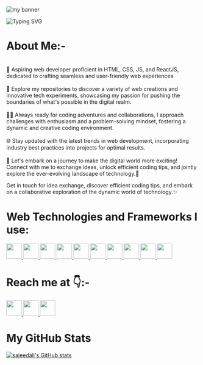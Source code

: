 <img src="https://github.com/sajeedali/sajeedali/assets/110982067/4ec04638-339d-4a48-875c-699ac6ade1a3" alt="my banner">


![Typing SVG](https://readme-typing-svg.demolab.com?font=Roboto&size=50&duration=2200&pause=500&color=FFF&center=true&vCenter=true&height=75&width=1300px&lines=Aspiring+Web+Developer🌐💻;Learning+enthusiast📖;)

# <b>About Me:-</b>
<p>
<br>🚀 Aspiring web developer proficient in HTML, CSS, JS, and ReactJS, dedicated to crafting seamless and user-friendly web experiences.<br><br>
    🌟 Explore my repositories to discover a variety of web creations and innovative tech experiments, showcasing my passion for pushing the boundaries of what's possible in the digital realm.<br><br>
    🧙‍♂️ Always ready for coding adventures and collaborations, I approach challenges with enthusiasm and a problem-solving mindset, fostering a dynamic and creative coding environment.<br><br>
    🌐 Stay updated with the latest trends in web development, incorporating industry best practices into projects for optimal results.<br><br>
    🚀 Let's embark on a journey to make the digital world more exciting! Connect with me to exchange ideas, unlock efficient coding tips, and jointly explore the ever-evolving landscape of technology.📜<br>

Get in touch for idea exchange, discover efficient coding tips, and embark on a collaborative exploration of the dynamic world of technology.✨<br>
</p>

# <b>Web Technologies and Frameworks I use:</b>


<p align="left">
 <a href="https://developer.mozilla.org/en-US/docs/Glossary/HTML5" target="_blank" rel="noreferrer">
        <img src="https://raw.githubusercontent.com/danielcranney/readme-generator/main/public/icons/skills/html5-colored.svg" width="40" height="40" />
  </a>
    <a href="https://www.w3.org/TR/CSS/#css" target="_blank" rel="noreferrer">
        <img src="https://raw.githubusercontent.com/danielcranney/readme-generator/main/public/icons/skills/css3-colored.svg" width="40" height="40" />
  </a>
    <a href="https://getbootstrap.com/docs/5.0/getting-started/introduction/" target="_blank" rel="noreferrer">
        <img src="https://raw.githubusercontent.com/danielcranney/readme-generator/main/public/icons/skills/bootstrap-colored.svg" width="40" height="40" />
  </a>
    <a href="https://sass-lang.com/" target="_blank" rel="noreferrer">
        <img src="https://raw.githubusercontent.com/danielcranney/readme-generator/main/public/icons/skills/sass-colored.svg" width="40" height="40" />
  </a>
  <a href="https://developer.mozilla.org/en-US/docs/Web/JavaScript" target="_blank" rel="noreferrer">
        <img src="https://raw.githubusercontent.com/danielcranney/readme-generator/main/public/icons/skills/javascript-colored.svg" width="40" height="40" />
  </a>
  <a href="https://react.dev/" target="_blank" rel="noreferrer">
        <img src="https://raw.githubusercontent.com/danielcranney/readme-generator/main/public/icons/skills/react-colored.svg" width="40" height="40" />
  </a>
   <a href="https://www.php.net/" target="_blank" rel="noreferrer">
        <img src="https://raw.githubusercontent.com/danielcranney/readme-generator/main/public/icons/skills/php-colored.svg" width="40" height="40" />
  </a>
  <a href="https://www.mysql.com/" target="_blank" rel="noreferrer">
        <img src="https://raw.githubusercontent.com/danielcranney/readme-generator/main/public/icons/skills/mysql-colored.svg" width="40" height="40" />
  </a>
  <a href="https://learn.microsoft.com/en-us/dotnet/csharp/" target="_blank" rel="noreferrer">
        <img src="https://raw.githubusercontent.com/danielcranney/readme-generator/main/public/icons/skills/csharp-colored.svg" width="40" height="40" />
  </a>
  <a href="https://git-scm.com/" target="_blank" rel="noreferrer">
        <img src="https://raw.githubusercontent.com/danielcranney/readme-generator/main/public/icons/skills/git-colored.svg" width="40" height="40" />
  </a>
</p>


# <b>Reach me at 👇:-</b>
<p align="left">
    <a href="https://www.github.com/sajeedali" target="_blank" rel="noreferrer">
    <img src="https://raw.githubusercontent.com/danielcranney/readme-generator/main/public/icons/socials/github.svg" width="40" height="40" />
    </a> 
    <a href="https://www.linkedin.com/in/sajeed-ali-shaikh-664707171" target="_blank" rel="noreferrer">
        <img src="https://raw.githubusercontent.com/danielcranney/readme-generator/main/public/icons/socials/linkedin.svg" width="40" height="40" />
</a> 
    <a href="https://www.twitter.com/saj33dali" target="_blank" rel="noreferrer">
        <img src="https://raw.githubusercontent.com/danielcranney/readme-generator/main/public/icons/socials/twitter.svg" width="40" height="40" />
    </a>
</p>


# <b>My GitHub Stats</b>

<a href="http://www.github.com/danielcranney">
<img src="https://github-readme-stats.vercel.app/api?username=sajeedali&show_icons=true&hide=contribs&count_private=true&title_color=028A0F&text_color=ffffff&icon_color=028A0F&bg_color=000000&hide_border=true&show_icons=true" alt="sajeedali's GitHub stats" />
</a>


